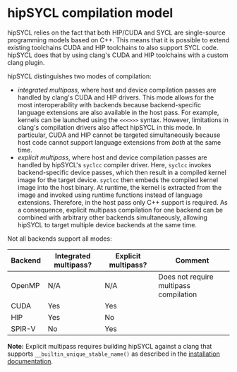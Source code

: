 # hipSYCL compilation model


hipSYCL relies on the fact that both HIP/CUDA and SYCL are single-source programming models based on C++. This means that it is possible to extend existing toolchains CUDA and HIP toolchains to also support SYCL code. hipSYCL does that by using clang's CUDA and HIP toolchains with a custom clang plugin.

hipSYCL distinguishes two modes of compilation:
* *integrated multipass*, where host and device compilation passes are handled by clang's CUDA and HIP drivers. This mode allows for the most interoperability with backends because backend-specific language extensions are also available in the host pass. For example, kernels can be launched using the `<<<>>>` syntax. However, limitations in clang's compilation drivers also affect hipSYCL in this mode. In particular, CUDA and HIP cannot be targeted simultaneously because host code cannot support language extensions from *both* at the same time.
* *explicit multipass*, where host and device compilation passes are handled by hipSYCL's `syclcc` compiler driver. Here, `syclcc` invokes backend-specific device passes, which then result in a compiled kernel image for the target device. `syclcc` then embeds the compiled kernel image into the host binary. At runtime, the kernel is extracted from the image and invoked using runtime functions instead of language extensions. Therefore, in the host pass only C++ support is required. As a consequence, explicit multipass compilation for one backend can be combined with arbitrary other backends simultaneously, allowing hipSYCL to target multiple device backends at the same time.

Not all backends support all modes:


| Backend | Integrated multipass? | Explicit multipass? | Comment |
|------------------|-------------------|------------------|------------------|
| OpenMP | N/A | N/A | Does not require multipass compilation |
| CUDA   | Yes | Yes |  |
| HIP   | Yes | No |  |
| SPIR-V  | No | Yes | |

**Note:** Explicit multipass requires building hipSYCL against a clang that supports `__builtin_unique_stable_name()` as described in the [installation documentation](installing.md).

